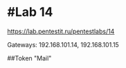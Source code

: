 #Lab 14
================

https://lab.pentestit.ru/pentestlabs/14

Gateways: 192.168.101.14, 192.168.101.15

##Token "Mail"

